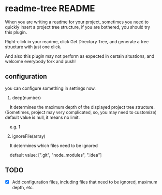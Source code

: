 # readme-tree README

When you are writing a readme for your project, sometimes you need to quickly insert a project tree structure, if you are bothered, you should try this plugin.

Right-click in your readme, click Get Directory Tree, and generate a tree structure with just one click.

And also this plugin may not perform as expected in certain situations, and welcome everybody fork and push!

## configuration

you can configure something in settings now.

1. deep(number)

    It determines the maximum depth of the displayed project tree structure.(Sometimes, project may very complicated, so, you may need to customize)
    default value is null, it means no limit.

    e.g. 1



2. ignoreFile(array)

    It determines which files need to be ignored

    default value: [".git", "node_modules", ".idea"]

## TODO

- [x] Add configuration files, including files that need to be ignored, maximum depth, etc.
